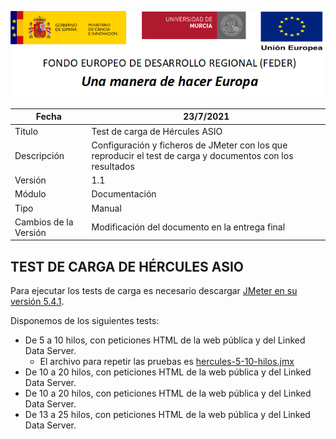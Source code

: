 ![](../Docs/media/CabeceraDocumentosMD.png)

| Fecha         | 23/7/2021                                                   |
| ------------- | ------------------------------------------------------------ |
|Titulo|Test de carga de Hércules ASIO| 
|Descripción|Configuración y ficheros de JMeter con los que reproducir el test de carga y documentos con los resultados|
|Versión|1.1|
|Módulo|Documentación|
|Tipo|Manual|
|Cambios de la Versión|Modificación del documento en la entrega final|

## TEST DE CARGA DE HÉRCULES ASIO

Para ejecutar los tests de carga es necesario descargar [JMeter en su versión 5.4.1](https://jmeter.apache.org/download_jmeter.cgi).

Disponemos de los siguientes tests:
- De 5 a 10 hilos, con peticiones HTML de la web pública y del Linked Data Server.
  - El archivo para repetir las pruebas es [hercules-5-10-hilos.jmx](https://github.com/HerculesCRUE/GnossDeustoBackend/blob/master/test-de-carga/hercules-5-10-hilos/hercules-5-10-hilos.jmx)
- De 10 a 20 hilos, con peticiones HTML de la web pública y del Linked Data Server.
- De 10 a 20 hilos, con peticiones HTML de la web pública y del Linked Data Server.
- De 13 a 25 hilos, con peticiones HTML de la web pública y del Linked Data Server.

